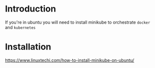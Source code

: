 # Introduction

If you're in ubuntu you will need to install minikube to orchestrate `docker` and `kubernetes`

# Installation

https://www.linuxtechi.com/how-to-install-minikube-on-ubuntu/
